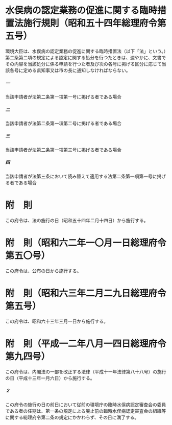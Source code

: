 # 水俣病の認定業務の促進に関する臨時措置法施行規則（昭和五十四年総理府令第五号）
環境大臣は、水俣病の認定業務の促進に関する臨時措置法（以下「法」という。）第二条第二項の規定による認定に関する処分を行つたときは、速やかに、文書でその内容を当該処分に係る申請を行つた者及び次の各号に掲げる区分に応じて当該各号に定める県知事又は市の長に通知しなければならない。
##### 一
当該申請者が法第二条第一項第一号に掲げる者である場合
##### 二
当該申請者が法第二条第一項第二号に掲げる者である場合
##### 三
当該申請者が法第二条第一項第三号に掲げる者である場合
##### 四
当該申請者が法第三条において読み替えて適用する法第二条第一項第一号に掲げる者である場合
# 附　則
この府令は、法の施行の日（昭和五十四年二月十四日）から施行する。
# 附　則（昭和六二年一〇月一日総理府令第五〇号）
この府令は、公布の日から施行する。
# 附　則（昭和六三年二月二九日総理府令第五号）
この府令は、昭和六十三年三月一日から施行する。
# 附　則（平成一二年八月一四日総理府令第九四号）
この府令は、内閣法の一部を改正する法律（平成十一年法律第八十八号）の施行の日（平成十三年一月六日）から施行する。
##### ２
この府令の施行の日の前日において従前の環境庁の臨時水俣病認定審査会の委員である者の任期は、第一条の規定による廃止前の臨時水俣病認定審査会の組織等に関する総理府令第二条の規定にかかわらず、その日に満了する。
